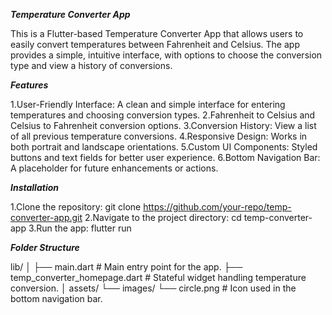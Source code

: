 ***Temperature Converter App***

This is a Flutter-based Temperature Converter App that allows users to easily convert 
temperatures between Fahrenheit and Celsius. The app provides a simple, intuitive interface,
with options to choose the conversion type and view a history of conversions.

***Features***

1.User-Friendly Interface: A clean and simple interface for entering temperatures and choosing conversion types.
2.Fahrenheit to Celsius and Celsius to Fahrenheit conversion options.
3.Conversion History: View a list of all previous temperature conversions.
4.Responsive Design: Works in both portrait and landscape orientations.
5.Custom UI Components: Styled buttons and text fields for better user experience.
6.Bottom Navigation Bar: A placeholder for future enhancements or actions.

***Installation***

1.Clone the repository:
git clone https://github.com/your-repo/temp-converter-app.git
2.Navigate to the project directory:
cd temp-converter-app
3.Run the app:
flutter run


***Folder Structure***

lib/
│
├── main.dart                   # Main entry point for the app.
├── temp_converter_homepage.dart # Stateful widget handling temperature conversion.
│
assets/
└── images/
    └── circle.png              # Icon used in the bottom navigation bar.


